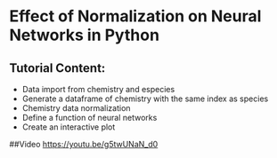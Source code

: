 # Effect of Normalization on Neural Networks in Python

## Tutorial Content:
- Data import from chemistry and especies
- Generate a dataframe of chemistry with the same index as species
- Chemistry data normalization
- Define a function of neural networks
- Create an interactive plot

##Video
https://youtu.be/g5twUNaN_d0
